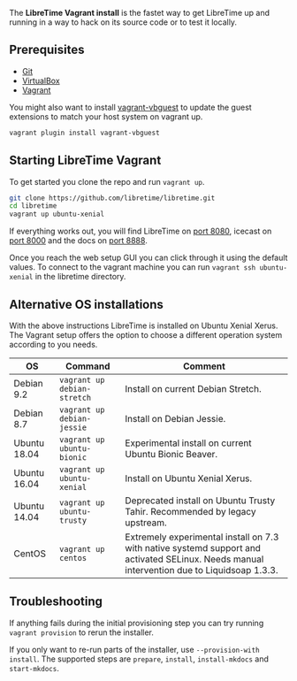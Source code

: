 The **LibreTime Vagrant install** is the fastet way to get LibreTime up and running in a way
to hack on its source code or to test it locally.

## Prerequisites

* [Git](https://git-scm.com/)
* [VirtualBox](https://www.virtualbox.org)
* [Vagrant](https://vagrantup.com)

You might also want to install [vagrant-vbguest](https://github.com/dotless-de/vagrant-vbguest) to update the guest extensions to match your host system on vagrant up.

```bash
vagrant plugin install vagrant-vbguest
```

## Starting LibreTime Vagrant

To get started you clone the repo and run `vagrant up`.

```bash
git clone https://github.com/libretime/libretime.git
cd libretime
vagrant up ubuntu-xenial
```

If everything works out, you will find LibreTime on [port 8080](http://localhost:8080), icecast on [port 8000](http://localhost:8000) and the docs on [port 8888](http://localhost:8888).

Once you reach the web setup GUI you can click through it using the default values. To connect to the vagrant machine you can run `vagrant ssh ubuntu-xenial` in the libretime directory.

## Alternative OS installations

With the above instructions LibreTime is installed on Ubuntu Xenial Xerus. The Vagrant setup offers the option to choose a different operation system according to you needs.

| OS     | Command             | Comment |
| ------ | ------------------- | ------- |
| Debian 9.2   | `vagrant up debian-stretch` | Install on current Debian Stretch. |
| Debian 8.7   | `vagrant up debian-jessie`  | Install on Debian Jessie. |
| Ubuntu 18.04 | `vagrant up ubuntu-bionic`  | Experimental install on current Ubuntu Bionic Beaver. |
| Ubuntu 16.04 | `vagrant up ubuntu-xenial`  | Install on Ubuntu Xenial Xerus. |
| Ubuntu 14.04 | `vagrant up ubuntu-trusty`  | Deprecated install on Ubuntu Trusty Tahir. Recommended by legacy upstream. |
| CentOS | `vagrant up centos` | Extremely experimental install on 7.3 with native systemd support and activated SELinux. Needs manual intervention due to Liquidsoap 1.3.3. |

## Troubleshooting

If anything fails during the initial provisioning step you can try running `vagrant provision` to rerun the installer.

If you only want to re-run parts of the installer, use `--provision-with install`. The supported steps are `prepare`, `install`, `install-mkdocs` and `start-mkdocs`.
